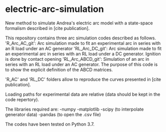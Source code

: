 # electric-arc-simulation
New method to simulate Andrea's electric arc model with a state-space formalism described in [cite publication].

This repository contains three arc simulation codes described as follows.
'R_Arc_AC_git': Arc simulation made to fit an experimental arc in series with an R load under an AC generator
'RL_Arc_DC_git': Arc simulation made to fit an experimental arc in series with an RL load under a DC generator. Ignition is done by contact opening
'RL_Arc_ABCD_git': Simulation of an arc in series with an RL load under an AC generator. The purpose of this code is to show the explicit definition of the ABCD matrices.

'R_AC' and 'RL_DC' folders allow to reproduce the curves presented in [cite publication].

Loading paths for experimental data are relative (data should be kept in the code repertory).

The libraries required are: 
  -numpy
  -matplotlib
  -scipy (to interpolate generator data)
  -pandas (to open the .csv file)

The codes have been tested on Python 3.7. 
  
